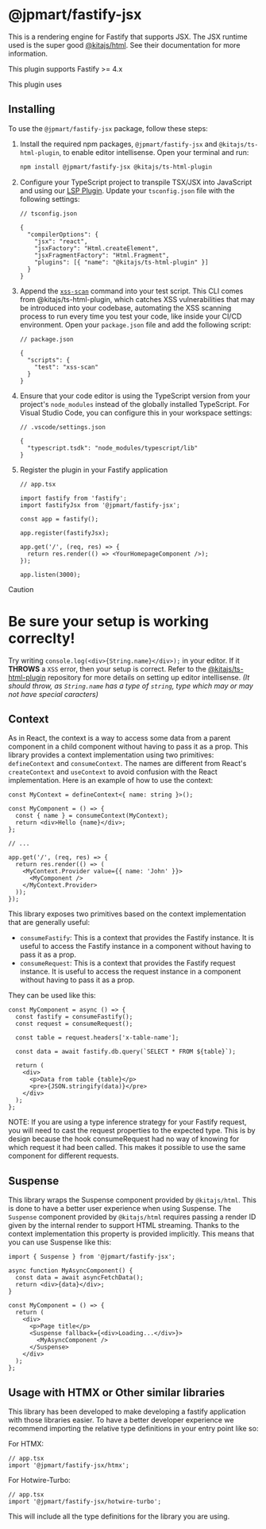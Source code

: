 # @jpmart/fastify-jsx

This is a rendering engine for Fastify that supports JSX. The JSX runtime used is the super good [@kitajs/html](https://github.com/kitajsl). See their documentation for more information.

This plugin supports Fastify >= 4.x

This plugin uses

## Installing

To use the `@jpmart/fastify-jsx` package, follow these steps:

1. Install the required npm packages, `@jpmart/fastify-jsx` and `@kitajs/ts-html-plugin`, to
   enable editor intellisense. Open your terminal and run:

   ```sh
   npm install @jpmart/fastify-jsx @kitajs/ts-html-plugin
   ```

2. Configure your TypeScript project to transpile TSX/JSX into JavaScript and using our
   [LSP Plugin](#editor-intellisense-and-cli-tool). Update your `tsconfig.json` file with
   the following settings:

   ```jsonc
   // tsconfig.json

   {
     "compilerOptions": {
       "jsx": "react",
       "jsxFactory": "Html.createElement",
       "jsxFragmentFactory": "Html.Fragment",
       "plugins": [{ "name": "@kitajs/ts-html-plugin" }]
     }
   }
   ```

3. Append the
   [`xss-scan`](https://github.com/kitajs/ts-html-plugin/tree/main#running-as-cli) command
   into your test script. This CLI comes from @kitajs/ts-html-plugin, which catches XSS vulnerabilities that may be introduced into your codebase, automating the XSS scanning process to run every time you test your code, like inside your CI/CD environment. Open your `package.json` file and add the following script:

   ```jsonc
   // package.json

   {
     "scripts": {
       "test": "xss-scan"
     }
   }
   ```

4. Ensure that your code editor is using the TypeScript version from your project's
   `node_modules` instead of the globally installed TypeScript. For Visual Studio Code,
   you can configure this in your workspace settings:

   ```jsonc
   // .vscode/settings.json

   {
     "typescript.tsdk": "node_modules/typescript/lib"
   }
   ```

5. Register the plugin in your Fastify application

   ```tsx
   // app.tsx

   import fastify from 'fastify';
   import fastifyJsx from '@jpmart/fastify-jsx';

   const app = fastify();

   app.register(fastifyJsx);

   app.get('/', (req, res) => {
     return res.render(() => <YourHomepageComponent />);
   });

   app.listen(3000);
   ```

> [!CAUTION]
>
> # Be sure your setup is working correclty!
>
> Try writing `console.log(<div>{String.name}</div>);` in your editor. If it **THROWS**
> a `XSS` error, then your setup is correct. Refer to the
> [@kitajs/ts-html-plugin](https://github.com/kitajs/ts-html-plugin) repository for more
> details on setting up editor intellisense. _(It should throw, as `String.name` has a type of `string`, type which may or may not have special caracters)_

## Context

As in React, the context is a way to access some data from a parent component in a child component without having to pass it as a prop. This library provides a context implementation using two primitives: `defineContext` and `consumeContext`. The names are different from React's `createContext` and `useContext` to avoid confusion with the React implementation.
Here is an example of how to use the context:

```tsx
const MyContext = defineContext<{ name: string }>();

const MyComponent = () => {
  const { name } = consumeContext(MyContext);
  return <div>Hello {name}</div>;
};

// ...

app.get('/', (req, res) => {
  return res.render(() => (
    <MyContext.Provider value={{ name: 'John' }}>
      <MyComponent />
    </MyContext.Provider>
  ));
});
```

This library exposes two primitives based on the context implementation that are generally useful:

- `consumeFastify`: This is a context that provides the Fastify instance. It is useful to access the Fastify instance in a component without having to pass it as a prop.
- `consumeRequest`: This is a context that provides the Fastify request instance. It is useful to access the request instance in a component without having to pass it as a prop.

They can be used like this:

```tsx
const MyComponent = async () => {
  const fastify = consumeFastify();
  const request = consumeRequest();

  const table = request.headers['x-table-name'];

  const data = await fastify.db.query(`SELECT * FROM ${table}`);

  return (
    <div>
      <p>Data from table {table}</p>
      <pre>{JSON.stringify(data)}</pre>
    </div>
  );
};
```

NOTE: If you are using a type inference strategy for your Fastify request, you will need to cast the request properties to the expected type. This is by design because the hook consumeRequest had no way of knowing for which request it had been called. This makes it possible to use the same component for different requests.

## Suspense

This library wraps the Suspense component provided by `@kitajs/html`. This is done to have a better user experience when using Suspense. The `Suspense` component provided by `@kitajs/html` requires passing a render ID given by the internal render to support HTML streaming. Thanks to the context implementation this property is provided implicitly. This means that you can use Suspense like this:

```tsx
import { Suspense } from '@jpmart/fastify-jsx';

async function MyAsyncComponent() {
  const data = await asyncFetchData();
  return <div>{data}</div>;
}

const MyComponent = () => {
  return (
    <div>
      <p>Page title</p>
      <Suspense fallback={<div>Loading...</div>}>
        <MyAsyncComponent />
      </Suspense>
    </div>
  );
};
```

## Usage with HTMX or Other similar libraries

This library has been developed to make developing a fastify application with those libraries easier. To have a better developer experience we recommend importing the relative type definitions in your entry point like so:

For HTMX:

```tsx
// app.tsx
import '@jpmart/fastify-jsx/htmx';
```

For Hotwire-Turbo:

```tsx
// app.tsx
import '@jpmart/fastify-jsx/hotwire-turbo';
```

This will include all the type definitions for the library you are using.
